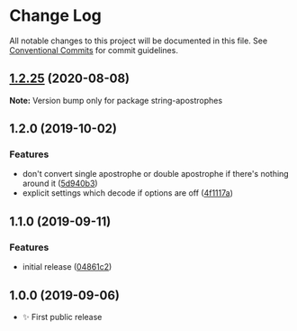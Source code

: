 # Change Log

All notable changes to this project will be documented in this file.
See [Conventional Commits](https://conventionalcommits.org) for commit guidelines.

## [1.2.25](https://gitlab.com/codsen/codsen/compare/string-apostrophes@1.2.24...string-apostrophes@1.2.25) (2020-08-08)

**Note:** Version bump only for package string-apostrophes





## 1.2.0 (2019-10-02)

### Features

- don't convert single apostrophe or double apostrophe if there's nothing around it ([5d940b3](https://gitlab.com/codsen/codsen/commit/5d940b3))
- explicit settings which decode if options are off ([4f1117a](https://gitlab.com/codsen/codsen/commit/4f1117a))

## 1.1.0 (2019-09-11)

### Features

- initial release ([04861c2](https://gitlab.com/codsen/codsen/commit/04861c2))

## 1.0.0 (2019-09-06)

- ✨ First public release
